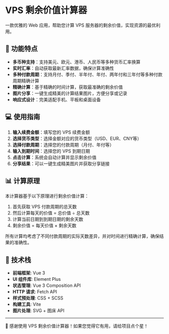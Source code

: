 # VPS 剩余价值计算器

一款优雅的 Web 应用，帮助您计算 VPS 服务器的剩余价值，实现资源的最优利用。

## 🌟 功能特点

- **多币种支持**：支持美元、欧元、港币、人民币等多种货币汇率换算
- **实时汇率**：自动获取最新汇率数据，确保计算准确性
- **多种付款周期**：支持月付、季付、半年付、年付、两年付和三年付等多种付款周期精确计算
- **精确计算**：基于精确的时间计算，获取最准确的剩余价值
- **图片分享**：一键生成精美的计算结果图片，方便分享或记录
- **响应式设计**：完美适配手机、平板和桌面设备

## 💻 使用指南

1. **输入续费金额**：填写您的 VPS 续费金额
2. **选择货币类型**：选择金额对应的货币类型（USD、EUR、CNY等）
3. **选择付款周期**：选择您的付款周期（月付、年付等）
4. **输入到期时间**：选择您的 VPS 到期日期
5. **点击计算**：系统会自动计算并显示剩余价值
6. **分享结果**：可以一键生成精美图片并获取分享链接

## 📊 计算原理

本计算器基于以下原理进行剩余价值计算：

1. 首先获取 VPS 付款周期的总天数
2. 然后计算每天的价值 = 总价值 ÷ 总天数
3. 计算当前日期到到期日期的剩余天数
4. 剩余价值 = 每天价值 × 剩余天数

所有计算均考虑了不同付款周期的实际天数差异，并对时间进行精确计算，确保结果的准确性。

## 🔧 技术栈

- **前端框架**: Vue 3
- **UI 组件库**: Element Plus
- **状态管理**: Vue 3 Composition API
- **HTTP 请求**: Fetch API
- **样式预处理**: CSS + SCSS
- **构建工具**: Vite
- **图片处理**: SVG + 图床 API

---

💙 感谢使用 VPS 剩余价值计算器！如果您觉得它有用，请给项目点个星！
